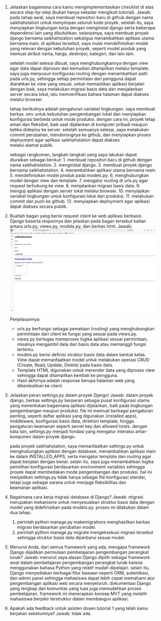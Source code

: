 1. Jelaskan bagaimana cara kamu mengimplementasikan checklist di atas secara step-by-step (bukan hanya sekadar mengikuti tutorial).
   Jawab: 
   pada tahap awal, saya membuat repositori baru di github dengan nama saikhahstation untuk menyimpan seluruh kode proyek. setelah itu, saya menyiapkan lingkungan kerja dengan menginstal django serta beberapa dependensi lain yang dibutuhkan. selanjutnya, saya membuat proyek django bernama saikhahstation sekaligus menambahkan aplikasi utama bernama main. di aplikasi tersebut, saya mulai mendefinisikan model yang relevan dengan kebutuhan proyek, seperti model produk yang memuat atribut nama, harga, deskripsi, kategori, dan lain-lain.

   setelah model selesai dibuat, saya menghubungkannya dengan view agar data dapat diproses dan kemudian ditampilkan melalui template. saya juga menyusun konfigurasi routing dengan menambahkan path pada urls.py, sehingga setiap permintaan dari pengguna dapat diarahkan ke view yang sesuai. untuk memastikan aplikasi berjalan dengan baik, saya melakukan migrasi basis data dan menjalankan server secara lokal, lalu memverifikasi bahwa halaman dapat diakses melalui browser.

   tahap berikutnya adalah pengaturan variabel lingkungan. saya membuat berkas .env untuk kebutuhan pengembangan lokal dan menyiapkan konfigurasi berbeda untuk mode produksi. dengan cara ini, proyek tetap aman dan fleksibel, baik saat dijalankan di komputer pribadi maupun ketika dideploy ke server. setelah semuanya selesai, saya melakukan commit perubahan, mendorongnya ke github, dan menyiapkan proses deployment agar aplikasi saikhahstation dapat diakses melalui alamat publik.

   sebagai rangkuman, langkah-langkah yang saya lakukan dapat diuraikan sebagai berikut:
        1.	membuat repositori baru di github dengan nama saikhahstation.
        2.	menginstal django.
        3.	membuat proyek django bernama saikhahstation.
        4.	menambahkan aplikasi utama bernama main.
        5.	mendefinisikan model produk pada models.py.
        6.	menghubungkan model dengan view dan template.
        7.	mengatur routing di urls.py agar request terhubung ke view.
        8.	menjalankan migrasi basis data.
        9.	menguji aplikasi dengan server lokal melalui browser.
        10.	menyiapkan variabel lingkungan untuk konfigurasi lokal dan produksi.
        11.	melakukan commit dan push ke github.
        12.	menyiapkan deployment agar aplikasi dapat diakses secara publik.


2. Buatlah bagan yang berisi request client ke web aplikasi berbasis Django beserta responnya dan jelaskan pada bagan tersebut kaitan antara urls.py, views.py, models.py, dan berkas html.
   Jawab:
   ![alt text](image-1.png)
   
   Penjelasannya:
   - urls.py berfungsi sebagai pemetaan (routing) yang menghubungkan permintaan dari client ke fungsi yang sesuai pada views.py.
   - views.py bertugas memproses logika aplikasi sesuai permintaan, misalnya mengambil data dari basis data atau memanggil fungsi tertentu.
   - models.py berisi definisi struktur basis data dalam bentuk kelas. View dapat memanfaatkan model untuk melakukan operasi CRUD (Create, Read, Update, Delete) pada basis data.
   - Template HTML digunakan untuk merender data yang diproses view sehingga dapat ditampilkan kembali ke pengguna.
   - Hasil akhirnya adalah response berupa halaman web yang dikembalikan ke client.


3. Jelaskan peran settings.py dalam proyek Django!
   Jawab:
   dalam proyek django, berkas settings.py berperan sebagai pusat konfigurasi utama yang menentukan bagaimana aplikasi dijalankan, baik pada lingkungan pengembangan maupun produksi. file ini memuat berbagai pengaturan penting, seperti daftar aplikasi yang digunakan (installed apps), middleware, konfigurasi basis data, direktori template, hingga pengaturan keamanan seperti secret key dan allowed hosts. dengan kata lain, settings.py menjadi fondasi yang mengatur interaksi antar-komponen dalam proyek django.

   pada proyek saikhahstation, saya memanfaatkan settings.py untuk menghubungkan aplikasi dengan database, menambahkan aplikasi main ke dalam INSTALLED_APPS, serta mengatur template dan routing agar dapat berjalan dengan benar. selain itu, saya juga menambahkan logika pemilihan konfigurasi berdasarkan environment variables sehingga proyek dapat membedakan mode pengembangan dan produksi. hal ini menjadikan settings.py tidak hanya sebagai file konfigurasi standar, tetapi juga sebagai sarana untuk menjaga fleksibilitas dan keamanan aplikasi.

4. Bagaimana cara kerja migrasi database di Django?
   Jawab:
   migrasi merupakan mekanisme untuk menyesuaikan struktur basis data dengan model yang didefinisikan pada models.py. proses ini dilakukan dalam dua tahap:
	1.	perintah python manage.py makemigrations menghasilkan berkas migrasi berdasarkan perubahan model.
	2.	perintah python manage.py migrate mengeksekusi migrasi tersebut sehingga struktur basis data diperbarui sesuai model.

5. Menurut Anda, dari semua framework yang ada, mengapa framework Django dijadikan permulaan pembelajaran pengembangan perangkat lunak?
   Jawab:
   menurut saya alasan Django dipilih sebagai framework awal dalam pembelajaran pengembangan perangkat lunak karena menggunakan bahasa Python yang relatif mudah dipelajari. selain itu, Django menyediakan berbagai fitur bawaan seperti ORM, autentikasi, dan admin panel sehingga mahasiswa dapat lebih cepat memahami alur pengembangan aplikasi web secara menyeluruh. dokumentasi Django yang lengkap dan komunitas yang luas juga memudahkan proses pembelajaran. framework ini menerapkan konsep MVT yang melatih mahasiswa berpikir terstruktur dalam membangun aplikasi.

6. Apakah ada feedback untuk asisten dosen tutorial 1 yang telah kamu kerjakan sebelumnya?
   Jawab:
   tidak ada. 